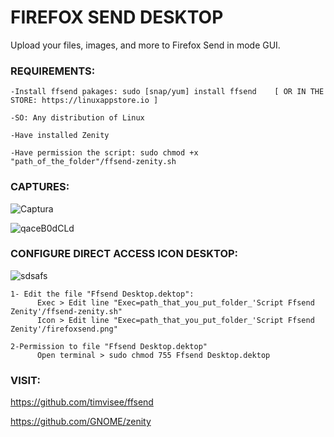 # FIREFOX SEND DESKTOP
Upload your files, images, and more to Firefox Send in mode GUI.

### REQUIREMENTS:
```
-Install ffsend pakages: sudo [snap/yum] install ffsend    [ OR IN THE STORE: https://linuxappstore.io ]

-SO: Any distribution of Linux

-Have installed Zenity

-Have permission the script: sudo chmod +x "path_of_the_folder"/ffsend-zenity.sh
```


### CAPTURES:

![Captura](https://user-images.githubusercontent.com/48721794/75053634-ea0f7100-54d1-11ea-9b2b-9324648b7f1f.PNG)

![qaceB0dCLd](https://user-images.githubusercontent.com/48721794/60378697-84dcac00-9a26-11e9-827d-bf628039f6fe.gif)


### CONFIGURE DIRECT ACCESS ICON DESKTOP:

![sdsafs](https://user-images.githubusercontent.com/48721794/60381620-d3566e80-9a57-11e9-8775-b36ec89d2d03.PNG)

```
1- Edit the file "Ffsend Desktop.dektop":
      Exec > Edit line "Exec=path_that_you_put_folder_'Script Ffsend Zenity'/ffsend-zenity.sh"
      Icon > Edit line "Exec=path_that_you_put_folder_'Script Ffsend Zenity'/firefoxsend.png"

2-Permission to file "Ffsend Desktop.dektop"
      Open terminal > sudo chmod 755 Ffsend Desktop.dektop
```

### VISIT:

https://github.com/timvisee/ffsend

https://github.com/GNOME/zenity
